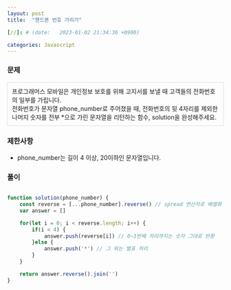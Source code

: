```yaml
---
layout: post
title:  "핸드폰 번호 가리기"

[//]: # (date:   2023-01-02 21:34:36 +0900)

categories: Javascript
---
```


[//]: # (<h1>Introduction</h1>)

### 문제

<div class="text">
프로그래머스 모바일은 개인정보 보호를 위해 고지서를 보낼 때 고객들의 전화번호의 일부를 가립니다. <br />
전화번호가 문자열 phone_number로 주어졌을 때, 전화번호의 뒷 4자리를 제외한 나머지 숫자를 전부 *으로 가린 문자열을 리턴하는 함수, solution을 완성해주세요.
</div>


### 제한사항

- phone_number는 길이 4 이상, 20이하인 문자열입니다.


### 풀이


```javascript

function solution(phone_number) {
    const reverse = [...phone_number].reverse() // spread 연산자로 배열화 한 후 reverse()함수로 뒤집어준다.
    var answer = []

    for(let i = 0; i < reverse.length; i++) {
        if(i < 4) {
            answer.push(reverse[i]) // 0~3번째 자리까지는 숫자 그대로 반환
        }else {
            answer.push('*') // 그 외는 별표 처리
        }
    }

    return answer.reverse().join('')
}
```

<style>
.text {
    border: 1px solid #dcdcdc;
    padding: 10px;
}
</style>